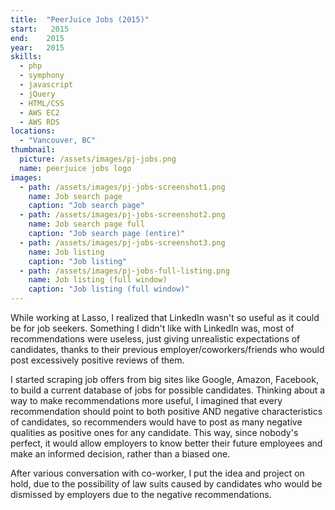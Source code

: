 ```yaml
---
title:  "PeerJuice Jobs (2015)"
start:   2015
end:    2015
year:   2015
skills:
  - php
  - symphony
  - javascript
  - jQuery
  - HTML/CSS
  - AWS EC2
  - AWS RDS
locations:
  - "Vancouver, BC"
thumbnail:
  picture: /assets/images/pj-jobs.png
  name: peerjuice jobs logo
images:
  - path: /assets/images/pj-jobs-screenshot1.png
    name: Job search page
    caption: "Job search page"
  - path: /assets/images/pj-jobs-screenshot2.png
    name: Job search page full
    caption: "Job search page (entire)"
  - path: /assets/images/pj-jobs-screenshot3.png
    name: Job listing
    caption: "Job listing"
  - path: /assets/images/pj-jobs-full-listing.png
    name: Job listing (full window)
    caption: "Job listing (full window)"
---
```

While working at Lasso, I realized that LinkedIn wasn't so useful as it could be for job seekers. Something I didn't
like with LinkedIn was, most of recommendations were useless, just giving unrealistic expectations of candidates, 
thanks to their previous employer/coworkers/friends who would post excessively positive reviews of them.

I started scraping job offers from big sites like Google, Amazon, Facebook, to build a current database of jobs for 
possible candidates. Thinking about a way to make recommendations more useful, I imagined that every recommendation
should point to both positive AND negative characteristics of candidates, so recommenders would have to post as many
negative qualities as positive ones for any candidate. This way, since nobody's perfect, it would allow employers to
know better their future employees and make an informed decision, rather than a biased one.

After various conversation with co-worker, I put the idea and project on hold, due to the possibility of law suits
caused by candidates who would be dismissed by employers due to the negative recommendations.
